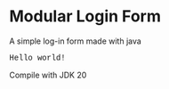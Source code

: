 # Modular Login Form
A simple log-in form made with java

<p style="font-family: 'Courier New', sans-serif">
    Hello world!
</p>

Compile with JDK 20
